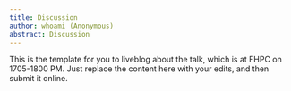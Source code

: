 ```yaml
---
title: Discussion
author: whoami (Anonymous)
abstract: Discussion
---
```


This is the template for you to liveblog about the talk,
which is at FHPC on 1705-1800 PM.  Just replace the content here
with your edits, and then submit it online.
